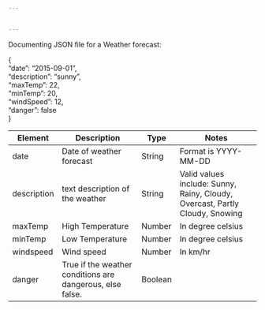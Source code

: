 ```yaml
---


---
```


<p>Documenting JSON file for a Weather forecast:</p>
<p>{<br>
“date”: “2015-09-01”,<br>
“description”: “sunny”,<br>
“maxTemp”: 22,<br>
“minTemp”: 20,<br>
“windSpeed”: 12,<br>
“danger”: false<br>
}</p>

<table>
<thead>
<tr>
<th>Element</th>
<th>Description</th>
<th>Type</th>
<th>Notes</th>
</tr>
</thead>
<tbody>
<tr>
<td>date</td>
<td>Date of weather forecast</td>
<td>String</td>
<td>Format is YYYY-MM-DD</td>
</tr>
<tr>
<td>description</td>
<td>text description of the weather</td>
<td>String</td>
<td>Valid values include: Sunny, Rainy, Cloudy, Overcast, Partly Cloudy, Snowing</td>
</tr>
<tr>
<td>maxTemp</td>
<td>High Temperature</td>
<td>Number</td>
<td>In degree celsius</td>
</tr>
<tr>
<td>minTemp</td>
<td>Low Temperature</td>
<td>Number</td>
<td>In degree celsius</td>
</tr>
<tr>
<td>windspeed</td>
<td>Wind speed</td>
<td>Number</td>
<td>In km/hr</td>
</tr>
<tr>
<td>danger</td>
<td>True if the weather conditions are dangerous, else false.</td>
<td>Boolean</td>
<td></td>
</tr>
</tbody>
</table>
